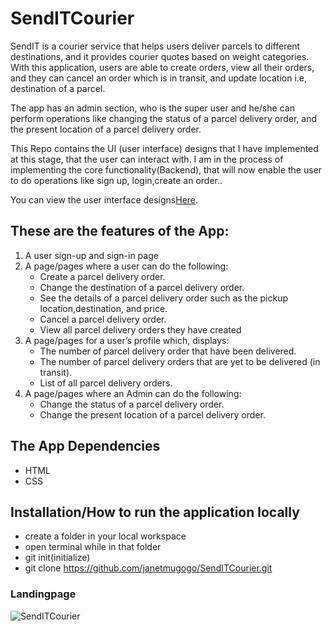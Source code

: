 # SendITCourier
SendIT is a courier service that helps users deliver parcels to different destinations, and it provides courier quotes based on weight categories. With this application, users are able to create orders, view all their orders, and they can cancel an order which is in transit, and update location i.e, destination of a parcel.

The app has an admin section, who is the super user and he/she can perform operations like changing the status of a parcel delivery order, and the present location of a parcel delivery order.

This Repo contains the UI (user interface) designs that I have implemented at this stage, that the user can interact with. I am in the process of implementing the core functionality(Backend), that will now enable the user to do operations like sign up, login,create an order.. 

You can view the user interface designs[Here](https://janetmugogo.github.io/SendITCourier/index.html).

## These are the features of the App:
1. A user sign-up and sign-in page<br>
2. A page/pages where a user can do the following:
      - Create a parcel delivery order.
      - Change the destination of a parcel delivery order.
      - See the details of a parcel delivery order such as the pickup location,destination, and price.
      - Cancel a parcel delivery order.
      - View all parcel delivery orders they have created
3. A page/pages for a user’s profile which, displays:
      - The number of parcel delivery order that have been delivered.
      - The number of parcel delivery orders that are yet to be delivered (in transit).
      - List of all parcel delivery orders.
4. A page/pages where an Admin can do the following:
      - Change the status of a parcel delivery order.
      - Change the present location of a parcel delivery order.

## The App Dependencies
 - HTML
- CSS

## Installation/How to run the application locally
 - create a folder in your local workspace<br>
- open terminal while in that folder<br>
- git init(initialize)<br>
- git clone https://github.com/janetmugogo/SendITCourier.git

### Landingpage

![SendITCourier](/home/mugogojanet/Pictures/landingpage.png)
